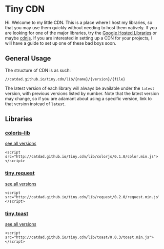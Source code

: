 # Tiny CDN

Hi. Welcome to my little CDN. This is a place where I host my libraries, so that you may use them quickly without needing to host them natively. If you are looking for one of the major libraries, try the [Google Hosted Libraries](https://developers.google.com/speed/libraries/devguide) or maybe [cdnjs](http://cdnjs.com/). If you are interested in setting up a CDN for your projects, I will have a guide to set up one of these bad boys soon.

## General Usage

The structure of CDN is as such:

	//catdad.github.io/tiny.cdn/lib/{name}/{version}/{file}

The latest version of each library will always be available under the `latest` version, with previous versions listed by number. Note that the latest version may change, so if you are adamant about using a specific version, link to that version instead of `latest`.

## Libraries

### [colorjs-lib](https://github.com/catdad/colorjs-lib)
[see all versions](https://github.com/catdad/tiny.cdn/tree/gh-pages/lib/colorjs)

	<script src="http://catdad.github.io/tiny.cdn/lib/colorjs/0.1.0/color.min.js"></script>

### [tiny.request](https://github.com/catdad/tiny.request)
[see all versions](https://github.com/catdad/tiny.cdn/tree/gh-pages/lib/request)

	<script src="http://catdad.github.io/tiny.cdn/lib/request/0.2.0/request.min.js"></script>
	
### [tiny.toast](https://github.com/catdad/tiny.toast)
[see all versions](https://github.com/catdad/tiny.cdn/tree/gh-pages/lib/toast)

	<script src="http://catdad.github.io/tiny.cdn/lib/toast/0.0.3/toast.min.js"></script>